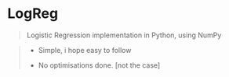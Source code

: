 # LogReg

> Logistic Regression implementation in Python, using NumPy

>+ Simple, i hope easy to follow
>- No optimisations done. [not the case]

